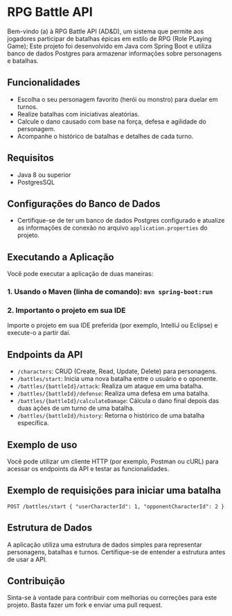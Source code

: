 # RPG Battle API
Bem-vindo (a) à RPG Battle API (AD&D), um sistema que permite aos jogadores participar de 
batalhas épicas em estilo de RPG (Role PLaying Game); Este projeto foi desenvolvido em 
Java com Spring Boot e utiliza banco de dados Postgres para armazenar informações sobre 
personagens e batalhas. 

## Funcionalidades

- Escolha o seu personagem favorito (herói ou monstro) para duelar em turnos.
- Realize batalhas com iniciativas aleatórias.
- Calcule o dano causado com base na força, defesa e agilidade do personagem.
- Acompanhe o histórico de batalhas e detalhes de cada turno.

## Requisitos

- Java 8 ou superior
- PostgresSQL

## Configurações do Banco de Dados

- Certifique-se de ter um banco de dados Postgres configurado e atualize as informações
de conexão no arquivo `application.properties` do projeto.

## Executando a Aplicação
 
Você pode executar a aplicação de duas maneiras:

### 1. Usando o Maven (linha de comando): `mvn spring-boot:run` 

### 2. Importanto o projeto em sua IDE

Importe o projeto em sua IDE preferida (por exemplo, IntelliJ ou Eclipse) e execute-o
a partir daí.

## Endpoints da API

- `/characters`: CRUD (Create, Read, Update, Delete) para personagens.
- `/battles/start`: Inicia uma nova batalha entre o usuário e o oponente.
- `/battles/{battleId}/attack`: Realiza um ataque em uma batalha.
- `/battles/{battleId}/defense`: Realiza uma defesa em uma batalha.
- `/battles/{battleId}/calculateDamage`: Cálcula o dano final depois das duas ações de um turno de uma batalha.
- `/battles/{battleId}/history`: Retorna o histórico de uma batalha específica.

## Exemplo de uso

Você pode utilizar um cliente HTTP (por exemplo, Postman ou cURL) para acessar os 
endpoints da API e testar as funcionalidades.

## Exemplo de requisições para iniciar uma batalha

`POST /battles/start
{
"userCharacterId": 1,
"opponentCharacterId": 2
}
`

## Estrutura de Dados

A aplicação utiliza uma estrutura de dados simples para representar personagens, batalhas e turnos. Certifique-se de entender a estrutura antes de usar a API.

## Contribuição

Sinta-se à vontade para contribuir com melhorias ou correções para este projeto. Basta fazer um fork e enviar uma pull request.

